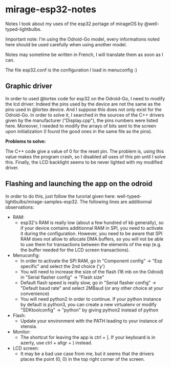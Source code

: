 # mirage-esp32-notes
Notes I took about my uses of the esp32 portage of mirageOS by @well-typed-lightbulbs.

Important note: I'm using the Odroid-Go model, every informations noted here should be used carefully when using another model.

Notes may sometime be written in French, I will translate them as soon as I can.

The file esp32.conf is the configuration I load in menuconfig :)

## Graphic driver

In order to used @lortex code for esp32 on the Odroid-Go, I need to modify the lcd driver: Indeed the pins used by the device are not the same as the pins used in @lortex device.
And I suppose this does not only exist for the Odroid-Go. In order to solve it, I searched in the sources of the C++ drivers given by the manufacturer ("Display.cpp"), the pins numbers were listed here.
Moreover, I needed to modify the arrays of bits sent to the screen upon initialization (I found the good ones in the same file as the pins).

__Problems to solve:__

The C++ code give a value of 0 for the reset pin.
The problem is, using this value makes the program crash, so I disabled all uses of this pin until I solve this.
Finally, the LCD backlight seems to be never lighted with my modified driver.

## Flashing and launching the app on the odroid

In order to do this, just follow the turorial given here: well-typed-lightbulbs/mirage-samples-esp32.
The following lines are additionnal observations:
* RAM:
    * esp32's RAM is really low (about a few hundred of kb generally), so if your device contains additionnal RAM in SPI, you need to activate it during the configuration. However, you need to be aware that SPI RAM does not allow to allocate DMA buffers, so you will not be able to use them for transactions between the elements of the esp (e.g. the buffer needed for the LCD screen transactions).
* Menuconfig:
    * In order to activate the SPI RAM, go in "Component config" -> "Esp specific" and select the 2nd choice ('y')
    * You will need to increase the size of the flash (16 mb on the Odroid) in "Serial flasher config" -> "Flash size"
    * Default flash speed is really slow, go in "Serial flasher config" -> "Default baud rate" and select 2MBaud (or any other choice at your convenience)
    * You will need python2 in order to continue. If your python instance by default is python3, you can create a new virtualenv or modify "SDKtoolconfig" -> "python" by giving python2 instead of python
* Flash:
    * Update your environment with the PATH leading to your instance of xtensia.
* Monitor:
    * The shortcut for leaving the app is ctrl + ]. If your keyboard is in azerty, use ctrl + altgr + ) instead.
* LCD screen:
    * It may be a bad use case from me, but it seems that the drivers places the point (0, 0) in the top right corner of the screen.

